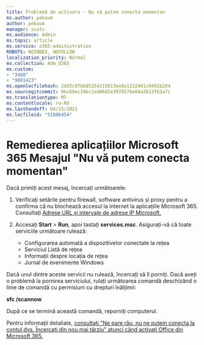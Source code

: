 ```yaml
---
title: Problemă de activare - Nu vă putem conecta momentan
ms.author: pebaum
author: pebaum
manager: scotv
ms.audience: Admin
ms.topic: article
ms.service: o365-administration
ROBOTS: NOINDEX, NOFOLLOW
localization_priority: Normal
ms.collection: Adm_O365
ms.custom:
- "3408"
- "9001423"
ms.openlocfilehash: 2dd3c97bb85254215b13ee8a1222941c0492b204
ms.sourcegitcommit: 8bc60ec34bc1e40685e3976576e04a2623f63a7c
ms.translationtype: MT
ms.contentlocale: ro-RO
ms.lasthandoff: 04/15/2021
ms.locfileid: "51806454"
---
```

# <a name="fixing-the-microsoft-365-apps-we-are-unable-to-connect-right-now-message"></a>Remedierea aplicațiilor Microsoft 365 Mesajul "Nu vă putem conecta momentan"

Dacă primiți acest mesaj, încercați următoarele:

1. Verificați setările pentru firewall, software antivirus și proxy pentru a confirma că nu blochează accesul la internet la aplicațiile Microsoft 365. Consultați [Adrese URL și intervale de adrese IP Microsoft.](https://docs.microsoft.com/office365/enterprise/urls-and-ip-address-ranges)

2. Accesați **Start**  >  **Run**, apoi tastați **services.msc**. Asigurați-vă că toate serviciile următoare rulează:
    - Configurarea automată a dispozitivelor conectate la rețea
    - Serviciul Listă de rețea
    - Informații despre locația de rețea
    - Jurnal de evenimente Windows

Dacă unul dintre aceste servicii nu rulează, încercați să îl porniți. Dacă aveți o problemă la pornirea serviciului, rulați următoarea comandă deschizând o linie de comandă cu permisiuni cu drepturi înălțimii:

**sfc /scannow**

După ce se termină această comandă, reporniți computerul.

Pentru informații detaliate, [consultați "Ne pare rău, nu ne putem conecta la contul dvs. Încercați din nou mai târziu" atunci când activați Office din Microsoft 365.](https://docs.microsoft.com/office/troubleshoot/activation-installation/issue-when-activate-office-from-office-365)